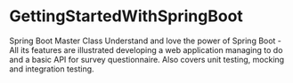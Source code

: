 # GettingStartedWithSpringBoot

Spring Boot Master Class
Understand and love the power of Spring Boot - All its features are illustrated developing a web application managing to do and a basic API for survey questionnaire. Also covers unit testing, mocking and integration testing.